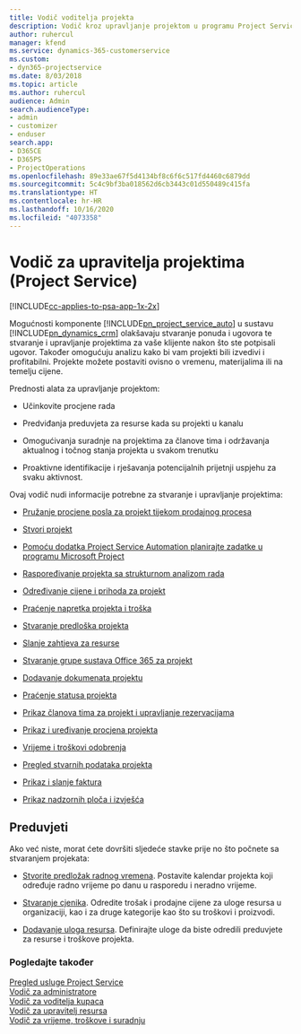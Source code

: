 ```yaml
---
title: Vodič voditelja projekta
description: Vodič kroz upravljanje projektom u programu Project Service
author: ruhercul
manager: kfend
ms.service: dynamics-365-customerservice
ms.custom:
- dyn365-projectservice
ms.date: 8/03/2018
ms.topic: article
ms.author: ruhercul
audience: Admin
search.audienceType:
- admin
- customizer
- enduser
search.app:
- D365CE
- D365PS
- ProjectOperations
ms.openlocfilehash: 89e33ae67f5d4134bf8c6f6c517fd4460c6879dd
ms.sourcegitcommit: 5c4c9bf3ba018562d6cb3443c01d550489c415fa
ms.translationtype: HT
ms.contentlocale: hr-HR
ms.lasthandoff: 10/16/2020
ms.locfileid: "4073358"
---
```

# <a name="project-manager-guide-project-service"></a>Vodič za upravitelja projektima (Project Service)

[!INCLUDE[cc-applies-to-psa-app-1x-2x](../includes/cc-applies-to-psa-app-1x-2x.md)]

Mogućnosti komponente [!INCLUDE[pn_project_service_auto](../includes/pn-project-service-auto.md)] u sustavu [!INCLUDE[pn_dynamics_crm](../includes/pn-dynamics-crm.md)] olakšavaju stvaranje ponuda i ugovora te stvaranje i upravljanje projektima za vaše klijente nakon što ste potpisali ugovor. Također omogućuju analizu kako bi vam projekti bili izvedivi i profitabilni. Projekte možete postaviti ovisno o vremenu, materijalima ili na temelju cijene.  
  
 Prednosti alata za upravljanje projektom:  
  
-   Učinkovite procjene rada  
  
-   Predviđanja preduvjeta za resurse kada su projekti u kanalu  
  
-   Omogućivanja suradnje na projektima za članove tima i održavanja aktualnog i točnog stanja projekta u svakom trenutku  
  
-   Proaktivne identifikacije i rješavanja potencijalnih prijetnji uspjehu za svaku aktivnost.  
  
Ovaj vodič nudi informacije potrebne za stvaranje i upravljanje projektima:  
  
-   [Pružanje procjene posla za projekt tijekom prodajnog procesa](../psa/provide-estimates-project-during-sales-process.md)  
  
-   [Stvori projekt](../psa/create-project.md)  
  
-   [Pomoću dodatka Project Service Automation planirajte zadatke u programu Microsoft Project](../psa/add-plan-work-microsoft-project.md)  
  
-   [Raspoređivanje projekta sa strukturnom analizom rada](../psa/schedule-project-work-breakdown-structure.md)  
  
-   [Određivanje cijene i prihoda za projekt](../psa/determine-project-cost-revenue-estimates.md)  
  
-   [Praćenje napretka projekta i troška](../psa/track-project-progress-cost.md)  
  
-   [Stvaranje predloška projekta](../psa/create-project-template.md)  
  
-   [Slanje zahtjeva za resurse](../psa/submit-resource-requests.md)  
  
-   [Stvaranje grupe sustava Office 365 za projekt](../psa/create-office-365-group-project.md)  
  
-   [Dodavanje dokumenata projektu](../psa/add-documents-project.md)  
  
-   [Praćenje statusa projekta](../psa/track-project-status.md)  
  
-   [Prikaz članova tima za projekt i upravljanje rezervacijama](../psa/view-project-team-members-manage-bookings.md)  
  
-   [Prikaz i uređivanje procjena projekta](../psa/view-edit-project-estimates.md)  
  
-   [Vrijeme i troškovi odobrenja](../psa/approve-time-expenses.md)  
  
-   [Pregled stvarnih podataka projekta](../psa/review-project-actuals.md)  
  
-   [Prikaz i slanje faktura](../psa/view-send-invoices.md)  
  
-   [Prikaz nadzornih ploča i izvješća](../psa/view-dashboards-reports.md)  
  
## <a name="prerequisites"></a>Preduvjeti  
 Ako već niste, morat ćete dovršiti sljedeće stavke prije no što počnete sa stvaranjem projekata:  
  
-   [Stvorite predložak radnog vremena](../psa/create-work-hours-template.md). Postavite kalendar projekta koji određuje radno vrijeme po danu u rasporedu i neradno vrijeme.  
  
-   [Stvaranje cjenika](../psa/create-price-list.md). Odredite trošak i prodajne cijene za uloge resursa u organizaciji, kao i za druge kategorije kao što su troškovi i proizvodi.  
  
-   [Dodavanje uloga resursa](../psa/add-resource-roles.md). Definirajte uloge da biste odredili preduvjete za resurse i troškove projekta.  
  
### <a name="see-also"></a>Pogledajte također  
 [Pregled usluge Project Service](../psa/overview.md)   
 [​Vodič za administratore](../psa/admin-guide.md)   
 [Vodič za voditelja kupaca](../psa/account-manager-guide.md)   
 [Vodič za upravitelj resursa](../psa/resource-manager-guide.md)   
 [Vodič za vrijeme, troškove i suradnju](../psa/time-expense-collaboration-guide.md)

